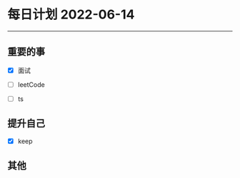 #  每日计划 2022-06-14
---
## 重要的事
- [x]  面试
- [ ]  leetCode
- [ ]  ts



## 提升自己
- [x]  keep
  



## 其他








